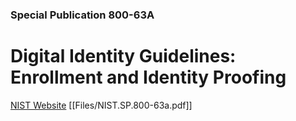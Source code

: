 ### Special Publication 800-63A

# Digital Identity Guidelines: Enrollment and Identity Proofing

[NIST Website](https://csrc.nist.gov/publications/detail/sp/800-63a/final)
[[Files/NIST.SP.800-63a.pdf]]